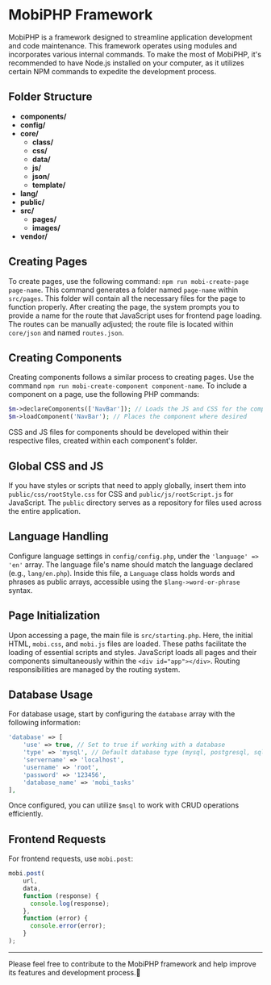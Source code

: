 # MobiPHP Framework

MobiPHP is a framework designed to streamline application development and code maintenance. This framework operates using modules and incorporates various internal commands. To make the most of MobiPHP, it's recommended to have Node.js installed on your computer, as it utilizes certain NPM commands to expedite the development process.

## Folder Structure

- **components/**
- **config/**
- **core/**
  - **class/**
  - **css/**
  - **data/**
  - **js/**
  - **json/**
  - **template/**
- **lang/**
- **public/**
- **src/**
  - **pages/**
  - **images/**
- **vendor/**

## Creating Pages

To create pages, use the following command: `npm run mobi-create-page page-name`. This command generates a folder named `page-name` within `src/pages`. This folder will contain all the necessary files for the page to function properly. After creating the page, the system prompts you to provide a name for the route that JavaScript uses for frontend page loading. The routes can be manually adjusted; the route file is located within `core/json` and named `routes.json`.

## Creating Components

Creating components follows a similar process to creating pages. Use the command `npm run mobi-create-component component-name`. To include a component on a page, use the following PHP commands:
```php
$m->declareComponents(['NavBar']); // Loads the JS and CSS for the component
$m->loadComponent('NavBar'); // Places the component where desired
```

CSS and JS files for components should be developed within their respective files, created within each component's folder.

## Global CSS and JS

If you have styles or scripts that need to apply globally, insert them into `public/css/rootStyle.css` for CSS and `public/js/rootScript.js` for JavaScript. The `public` directory serves as a repository for files used across the entire application.

## Language Handling

Configure language settings in `config/config.php`, under the `'language' => 'en'` array. The language file's name should match the language declared (e.g., `lang/en.php`). Inside this file, a `Language` class holds words and phrases as public arrays, accessible using the `$lang->word-or-phrase` syntax.

## Page Initialization

Upon accessing a page, the main file is `src/starting.php`. Here, the initial HTML, `mobi.css`, and `mobi.js` files are loaded. These paths facilitate the loading of essential scripts and styles. JavaScript loads all pages and their components simultaneously within the `<div id="app"></div>`. Routing responsibilities are managed by the routing system.

## Database Usage

For database usage, start by configuring the `database` array with the following information:
```php
'database' => [
    'use' => true, // Set to true if working with a database
    'type' => 'mysql', // Default database type (mysql, postgresql, sqlite)
    'servername' => 'localhost',
    'username' => 'root',
    'password' => '123456',
    'database_name' => 'mobi_tasks'
],
```
Once configured, you can utilize `$msql` to work with CRUD operations efficiently.

## Frontend Requests

For frontend requests, use `mobi.post`:
```javascript
mobi.post(
    url,
    data,
    function (response) {
      console.log(response);
    },
    function (error) {
      console.error(error);
    }
);
```

---

Please feel free to contribute to the MobiPHP framework and help improve its features and development process.🖖